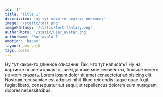 ```yaml
---
id: '1'
title: 'Title 1'
description: 'ну тут каое-то краткое описание'
image: '/static/test.png'
imageFantasy: '/static/test-fantasy.png'
authorPhoto: '/static/user_avatar.png'
authorName: 'Sortavala 1'
emotion: 'happy'
layout: post.njk
tags: posts
---
```


Ну тут какое-то длинное описание. Так, что тут написать? Ну на картинке планета какая-то, звезда тоже мне неизвестна, больше ничего не могу сказать. Lorem ipsum dolor sit amet consectetur adipisicing elit. Nostrum recusandae est adipisci nihil! Illum reiciendis itaque quae fugit, fugiat libero, consequatur aut sequi, at repellendus dolorem eum numquam dolores necessitatibus.
